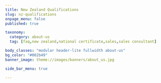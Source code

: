 ```yaml
---
title: New Zealand Qualifications
slug: nz-qualifications
onpage_menu: false
published: true

taxonomy:
  category: about-us
  tag: [faq,new zealand,national certificate,sales,sales consultant]

body_classes: "modular header-lite fullwidth about-us"
bg_color: "#002b49"
banner_image: theme://images/banners/about_us.jpg

side_bar_menu: true

---
```

